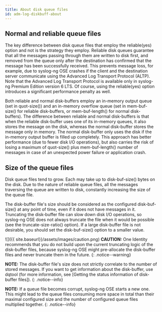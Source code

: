 ```yaml
---
title: About disk queue files
id: adm-log-diskbuff-about
---
```


## Normal and reliable queue files

The key difference between disk queue files that employ the
reliable(yes) option and not is the strategy they employ. Reliable disk
queues guarantee that all the messages passing through them are written
to disk first, and removed from the queue only after the destination has
confirmed that the message has been successfully received. This prevents
message loss, for example, due to syslog-ng OSE crashes if the client
and the destination server communicate using the Advanced Log Transport
Protocol (ALTP). Note that the Advanced Log Transport Protocol is
available only in syslog-ng Premium Edition version 6 LTS. Of course, using the reliable(yes) option introduces a significant performance penalty as well.

Both reliable and normal disk-buffers employ an in-memory output queue
(set in quot-size()) and an in-memory overflow queue (set in
mem-buf-size() for reliable disk-buffers, or mem-buf-length() for normal
disk-buffers). The difference between reliable and normal disk-buffers
is that when the reliable disk-buffer uses one of its in-memory queues,
it also stores the message on the disk, whereas the normal disk-buffer
stores the message only in memory. The normal disk-buffer only uses the
disk if the in-memory output buffer is filled up completely. This
approach has better performance (due to fewer disk I/O operations), but
also carries the risk of losing a maximum of quot-size() plus
mem-buf-length() number of messages in case of an unexpected power
failure or application crash.

## Size of the queue files

Disk queue files tend to grow. Each may take up to disk-buf-size() bytes
on the disk. Due to the nature of reliable queue files, all the messages
traversing the queue are written to disk, constantly increasing the size
of the queue file.

The disk-buffer file\'s size should be considered as the configured
disk-buf-size() at any point of time, even if it does not have messages
in it. Truncating the disk-buffer file can slow down disk I/O
operations, so syslog-ng OSE does not always truncate the file when it
would be possible (see the truncate-size-ratio() option). If a large
disk-buffer file is not desirable, you should set the disk-buf-size()
option to a smaller value.

![]({{ site.baseurl}}/assets/images/caution.png) **CAUTION:**
One Identity recommends that you do not build upon the current truncating logic
of the disk-buffer files, because syslog-ng OSE might pre-allocate the disk-buffer
files and never truncate them in the future.
{: .notice--warning}

**NOTE:** The disk-buffer file\'s size does not strictly correlate to the
number of stored messages. If you want to get information about the
disk-buffer, use dqtool (for more information, see
[Getting the status information of disk-buffer files]).
{: .notice--info}

**NOTE:** If a queue file becomes corrupt, syslog-ng OSE starts a new one.
This might lead to the queue files consuming more space in total than
their maximal configured size and the number of configured queue files
multiplied together.
{: .notice--info}

